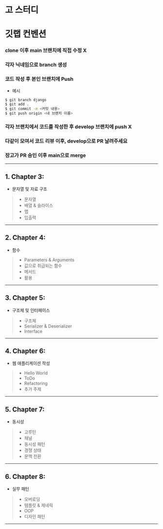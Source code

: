 # 고 스터디

# 깃랩 컨벤션

### clone 이후 main 브랜치에 직접 수정 X
### 각자 닉네임으로 branch 생성
### 코드 작성 후 본인 브랜치에 Push
- 예시
```bash
$ git branch django
$ git add .
$ git commit -m <커밋 내용>
$ git push origin <내 브랜치 이름>
```

### 각자 브랜치에서 코드를 작성한 후 develop 브랜치에 push X
### 다같이 모여서 코드 리뷰 이후, develop으로 PR 날려주세요
### 장고가 PR 승인 이후 main으로 merge

--------------------------------------------------------


## 1. Chapter 3:
- 문자열 및 자료 구조
> - 문자열
> - 배열 & 슬라이스
> - 맵
> - 입출력
---------------------------------------------------------
## 2. Chapter 4:
- 함수
> - Parameters & Arguments
> - 값으로 취급되는 함수
> - 메서드
> - 활용
---------------------------------------------------------
## 3. Chapter 5:
- 구조체 및 인터페이스
> - 구조체
> - Serializer & Deserializer
> - Interface
---------------------------------------------------------
## 4. Chapter 6:
- 웹 애플리케이션 작성
> - Hello World
> - ToDo
> - Refactoring
> - 추가 주제
---------------------------------------------------------
## 5. Chapter 7:
- 동시성
> - 고루틴
> - 채널
> - 동시성 패턴
> - 경쟁 상태
> - 문맥 전환
---------------------------------------------------------
## 6. Chapter 8:
- 실무 패턴
> - 오버로딩
> - 템플릿 & 제네릭
> - OOP
> - 디자인 패턴
---------------------------------------------------------